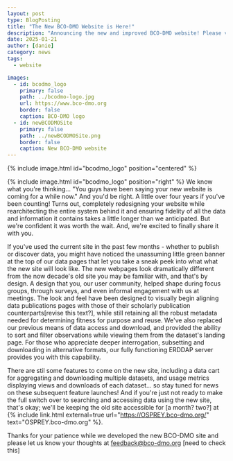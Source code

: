 ```yaml
---
layout: post
type: BlogPosting
title: "The New BCO-DMO Website is Here!"
description: "Announcing the new and improved BCO-DMO website! Please visit and let us know your thoughts!"
date: 2025-01-21
author: [danie]
category: news
tags: 
  - website

images:
  - id: bcodmo_logo
    primary: false
    path: ../bcodmo-logo.jpg
    url: https://www.bco-dmo.org
    border: false
    caption: BCO-DMO logo
  - id: newBCODMOSite
    primary: false
    path: ../newBCODMOSite.png
    border: false
    caption: New BCO-DMO website
---
```

{% include image.html id="bcodmo_logo" position="centered" %}

{% include image.html id="bcodmo_logo" position="right" %}
We know what you're thinking... "You guys have been saying your new website is coming for a while now." And you'd be right. A little over four years if you've been counting! Turns out, completely redesigning your website while rearchitecting the entire system behind it and ensuring fidelity of all the data and information it contains takes a little longer than we anticipated. But we're confident it was worth the wait. And, we're excited to finally share it with you.

If you've used the current site in the past few months - whether to publish or discover data, you might have noticed the unassuming little green banner at the top of our data pages that let you take a sneak peek into what what the new site will look like. The new webpages look dramatically different from the now decade's old site you may be familiar with, and that's by design. A design that you, our user community, helped shape during focus groups, through surveys, and even informal engagement with us at meetings. The look and feel have been designed to visually begin aligning data publications pages with those of their scholarly publication counterparts[revise this text?], while still retaining all the robust metadata needed for determining fitness for purpose and reuse. We've also replaced our previous means of data access and download, and provided the ability to sort and filter observations while viewing them from the dataset's landing page. For those who appreciate deeper interrogation, subsetting and downloading in alternative formats, our fully functioning ERDDAP server provides you with this capability.

There are stil some features to come on the new site, including a data cart for aggregating and downloading multiple datasets, and usage metrics displaying views and downloads of each dataset... so stay tuned for news on these subsequent feature launches! And if you're just not ready to make the full switch over to searching and accessing data using the new site, that's okay; we'll be keeping the old site accessible for [a month? two?] at {% include link.html external=true url="https://OSPREY.bco-dmo.org/" text="OSPREY.bco-dmo.org" %}. 

Thanks for your patience while we developed the new BCO-DMO site and please let us know your thoughts at feedback@bco-dmo.org [need to check this] 
